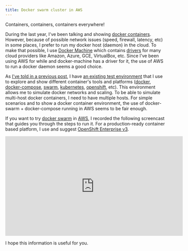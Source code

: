 ```yaml
---
title: Docker swarm cluster in AWS
---
```


Containers, containers, containers everywhere! 

During the last year, I've been talking and showing [docker containers](http://rafabene.com/talks/). However, because of possible network issues (speed, firewall, latency, etc) in some places, I prefer to run my docker host (daemon) in the cloud. To make that possible, I use [Docker Machine](https://docs.docker.com/machine/) which contains [drivers](https://docs.docker.com/machine/drivers/) for many cloud providers like Amazon, Azure, GCE, VirtualBox, etc. Since I've been using AWS for while and docker-machine has a driver for it, the use of AWS to run a docker daemon seems a good choice. 

As [I've told in a previous post](/2015/12/15/docker-learning-path-wildfly/), I have [an existing test environment](https://github.com/rafabene/devops-demo/) that I use to explore and show different container's tools and platforms ([docker](https://github.com/rafabene/devops-demo/blob/master/Dockerfiles/ticketmonster-ha/Readme.md), [docker-compose](https://github.com/rafabene/devops-demo/blob/master/compose/Readme.md), [swarm](https://github.com/rafabene/devops-demo/blob/master/swarm/Readme.md), [kubernetes](https://github.com/rafabene/devops-demo/blob/master/kubernetes/Readme.md), [openshift](https://github.com/rafabene/devops-demo/blob/master/openshift/Readme.md), etc). This environment allows me to simulate docker networks and scaling. To be able to simulate multi-host docker containers, I need to have multiple hosts. For simple scenarios and to show a docker container environment, the use of docker-swarm + docker-compose running in AWS seems to be fair enough. 

If you want to try [docker swarm](https://docs.docker.com/swarm/) in [AWS](https://aws.amazon.com/), I recorded the following screencast that guides you through the steps to run it. For a production-ready container based platform, I use and suggest [OpenShift Enterprise v3](https://www.openshift.com/enterprise/features.html).

<iframe width="560" height="315" src="https://www.youtube.com/embed/JgUyI-MIKZ0" frameborder="0" allowfullscreen></iframe>

I hope this information is useful for you.